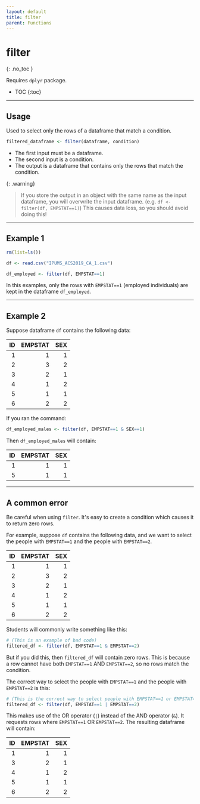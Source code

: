 ```yaml
---
layout: default
title: filter
parent: Functions
---
```


# filter
{: .no_toc }

Requires `dplyr` package.

- TOC
{:toc}

---

## Usage

Used to select only the rows of a dataframe that match a condition.

```r
filtered_dataframe <- filter(dataframe, condition)
```

- The first input must be a dataframe.
- The second input is a condition.
- The output is a dataframe that contains only the rows that match the condition.

{: .warning}
> If you store the output in an object with the same name as the input dataframe, you will overwrite the input dataframe. (e.g. `df <- filter(df, EMPSTAT==1)`) This causes data loss, so you should avoid doing this!

---

## Example 1

```r
rm(list=ls())

df <- read.csv("IPUMS_ACS2019_CA_1.csv")

df_employed <- filter(df, EMPSTAT==1)
```

In this examples, only the rows with `EMPSTAT==1` (employed individuals) are kept in the dataframe `df_employed`.

---

## Example 2

Suppose dataframe `df` contains the following data:

| ID | EMPSTAT | SEX |
| -: | ------: | --: |
|  1 |       1 |   1 |
|  2 |       3 |   2 |
|  3 |       2 |   1 |
|  4 |       1 |   2 |
|  5 |       1 |   1 |
|  6 |       2 |   2 |

If you ran the command:

```r
df_employed_males <- filter(df, EMPSTAT==1 & SEX==1)
```

Then `df_employed_males` will contain:

| ID | EMPSTAT | SEX |
| -: | ------: | --: |
|  1 |       1 |   1 |
|  5 |       1 |   1 |

---

## A common error

Be careful when using `filter`. It's easy to create a condition which causes it to return zero rows.

For example, suppose `df` contains the following data, and we want to select the people with `EMPSTAT==1` and the people with `EMPSTAT==2`.

| ID | EMPSTAT | SEX |
| -: | ------: | --: |
|  1 |       1 |   1 |
|  2 |       3 |   2 |
|  3 |       2 |   1 |
|  4 |       1 |   2 |
|  5 |       1 |   1 |
|  6 |       2 |   2 |


Students will commonly write something like this:

```r
# (This is an example of bad code)
filtered_df <- filter(df, EMPSTAT==1 & EMPSTAT==2)
```

But if you did this, then `filtered_df` will contain zero rows.  This is because a row cannot have both `EMPSTAT==1` AND `EMPSTAT==2`, so no rows match the condition.

The correct way to select the people with `EMPSTAT==1` and the people with `EMPSTAT==2` is this:

```r
# (This is the correct way to select people with EMPSTAT==1 or EMPSTAT==2)
filtered_df <- filter(df, EMPSTAT==1 | EMPSTAT==2)
```

This makes use of the OR operator (`|`) instead of the AND operator (`&`). It requests rows where `EMPSTAT==1` OR `EMPSTAT==2`.  The resulting dataframe will contain:

| ID | EMPSTAT | SEX |
| -: | ------: | --: |
|  1 |       1 |   1 |
|  3 |       2 |   1 |
|  4 |       1 |   2 |
|  5 |       1 |   1 |
|  6 |       2 |   2 |




 



